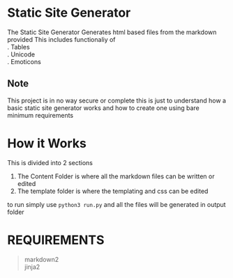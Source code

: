 # Static Site Generator 
  The Static Site Generator Generates html based files from the markdown provided
  This includes functionaliy of <br>
    . Tables <br>
    . Unicode <br>
    . Emoticons <br>
    
 ## Note 
 This project is in no way secure or complete
 this is just to understand how a basic static site generator works and how to create one using bare minimum requirements
 
 
 # How it Works
 This is divided into 2 sections 
<br>
1. The Content Folder is where all the markdown files can be written or edited
2. The template folder is where the templating and css can be edited 

to run simply use 
`python3 run.py`
and all the files will be generated in output folder

# REQUIREMENTS
> markdown2 <br>
> jinja2 <br>
